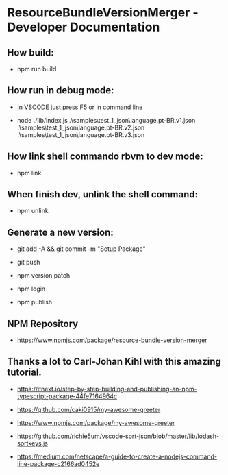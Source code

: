 ﻿# ResourceBundleVersionMerger - Developer Documentation

## How build:

- npm run build

## How run in debug mode:

- In VSCODE just press F5 or in command line

- node ./lib/index.js .\samples\test_1_json\language.pt-BR.v1.json .\samples\test_1_json\language.pt-BR.v2.json .\samples\test_1_json\language.pt-BR.v3.json

## How link shell commando rbvm to dev mode:

- npm link

## When finish dev, unlink the shell command:

- npm unlink

## Generate a new version:

- git add -A && git commit -m "Setup Package"

- git push

- npm version patch

- npm login

- npm publish

## NPM Repository

- https://www.npmjs.com/package/resource-bundle-version-merger

## Thanks a lot to Carl-Johan Kihl with this amazing tutorial.

- https://itnext.io/step-by-step-building-and-publishing-an-npm-typescript-package-44fe7164964c

- https://github.com/caki0915/my-awesome-greeter

- https://www.npmjs.com/package/my-awesome-greeter

- https://github.com/richie5um/vscode-sort-json/blob/master/lib/lodash-sortkeys.js

- https://medium.com/netscape/a-guide-to-create-a-nodejs-command-line-package-c2166ad0452e
